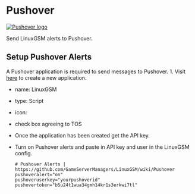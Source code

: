 # Pushover

[![Pushover logo](https://github.com/GameServerManagers/LinuxGSM-Docs/tree/8e94e0870b2134515a861b85f910435f47d4ae2b/Alerts/images/pushover/pushover_logo.png)](https://pushover.net/)

Send LinuxGSM alerts to Pushover.

## Setup Pushover Alerts

A Pushover application is required to send messages to Pushover. 1. Visit [here](https://pushover.net/apps/build) to create a new application.

* name: LinuxGSM
* type: Script
* icon: 
* check box agreeing to TOS
* Once the application has been created get the API key.
* Turn on Pushover alerts and paste in API key and user in the LinuxGSM config.

  ```text
  # Pushover Alerts | https://github.com/GameServerManagers/LinuxGSM/wiki/Pushover
  pushoveralert="on"
  pushoveruserkey="yourpushoverid"
  pushovertoken="b5u24t1wua34gmh14kr1s3erkwi7tl"
  ```

